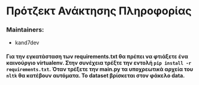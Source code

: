 # Πρότζεκτ Ανάκτησης Πληροφορίας

### Maintainers:
- kand7dev

#### Για την εγκατάσταση των requirements.txt θα πρέπει να φτιάξετε ένα καινούργιο virtualenv. Στην συνέχεια τρέξτε την εντολή `pip install -r requirements.txt`. Όταν τρέξετε την main.py τα υποχρεωτικά αρχεία του `nltk` θα κατέβουν αυτόματα. Το dataset βρίσκεται στον φάκελο data.

